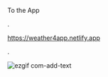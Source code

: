 To the App

.

https://weather4app.netlify.app



.






![ezgif com-add-text](https://user-images.githubusercontent.com/37631578/116153499-50e47780-a6df-11eb-8dc0-44865902542b.gif)

